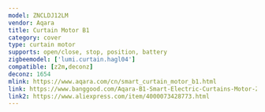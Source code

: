 ```yaml
---
model: ZNCLDJ12LM
vendor: Aqara
title: Curtain Motor B1
category: cover
type: curtain motor
supports: open/close, stop, position, battery
zigbeemodel: ['lumi.curtain.hagl04']
compatible: [z2m,deconz]
deconz: 1654
mlink: https://www.aqara.com/cn/smart_curtain_motor_b1.html
link: https://www.banggood.com/Aqara-B1-Smart-Electric-Curtains-Motor-Zig-bee-APP-Wireless-Remote-Control-Voice-Control-Li-Battery-Adapter-Supply-works-with-Mijia-from-Xiaomi-Youpin-p-1489920.html
link2: https://www.aliexpress.com/item/4000073428773.html
---
```

